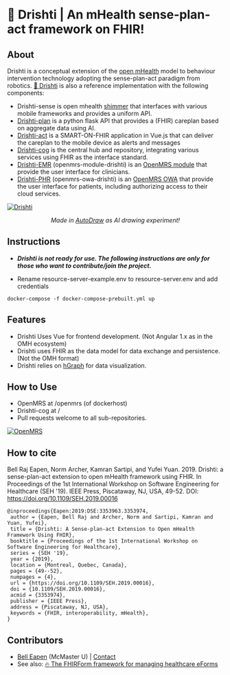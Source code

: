 # :eyes: Drishti | An mHealth sense-plan-act framework on FHIR!

## About
Drishti is a conceptual extension of the [open mHealth](http://www.openmhealth.org/) model to behaviour intervention technology adopting the sense-plan-act paradigm from robotics. [:eyes: Drishti](https://github.com/E-Health/drishti) is also a reference implementation with the following components: 

* Drishti-sense  is open mhealth [shimmer](https://github.com/openmhealth/shimmer) that interfaces with various mobile frameworks and provides a uniform API.
* [Drishti-plan](https://github.com/dermatologist/drishti-plan) is a python flask API that provides a (FHIR) careplan based on aggregate data using AI.
* [Drishti-act](https://github.com/dermatologist/drishti-act) is a SMART-ON-FHIR application in Vue.js that can deliver the careplan to the mobile device as alerts and messages
* [Drishti-cog](https://github.com/dermatologist/drishti-cog) is the central hub and repository, integrating various services using FHIR as the interface standard.
* [Drishti-EMR](https://github.com/dermatologist/openmrs-module-drishti)  (openmrs-module-drishti) is an [OpenMRS module](https://wiki.openmrs.org/display/docs/Creating+Modules) that provide the user interface for clinicians.
* [Drishti-PHR](https://github.com/dermatologist/openmrs-module-drishti)  (openmrs-owa-drishti) is an [OpenMRS OWA](https://wiki.openmrs.org/display/docs/Open+Web+Apps+Module) that provide the user interface for patients, including authorizing access to their cloud services.

[![Drishti](https://raw.github.com/E-Health/drishti/develop/notes/drishti.png)](http://canehealth.com)


<p align="center">
  <i>Made in <a href="https://www.autodraw.com/share/3WCPLBQM5HMX">AutoDraw</a> as AI drawing experiment!</i>
</p>

## Instructions

* ***Drishti is not ready for use. The following instructions are only for those who want to contribute/join the project.***

* Rename resource-server-example.env to resource-server.env and add credentials

```
docker-compose -f docker-compose-prebuilt.yml up
```

## Features

* Drishti Uses Vue for frontend development. (Not Angular 1.x as in the OMH ecosystem)
* Drishti uses FHIR as the data model for data exchange and persistence. (Not the OMH format) 
* Drishti relies on [hGraph](http://hgraph.org/) for data visualization. 

## How to Use
* OpenMRS at /openmrs (of dockerhost)
* Drishti-cog at /
* Pull requests welcome to all sub-repositories.

[![OpenMRS](https://raw.github.com/E-Health/drishti/develop/notes/openmrs.png)](http://nuchange.ca)

## How to cite
Bell Raj Eapen, Norm Archer, Kamran Sartipi, and Yufei Yuan. 2019. Drishti: a sense-plan-act extension to open mHealth framework using FHIR. In Proceedings of the 1st International Workshop on Software Engineering for Healthcare (SEH '19). IEEE Press, Piscataway, NJ, USA, 49-52. DOI: https://doi.org/10.1109/SEH.2019.00016

```
@inproceedings{Eapen:2019:DSE:3353963.3353974,
 author = {Eapen, Bell Raj and Archer, Norm and Sartipi, Kamran and Yuan, Yufei},
 title = {Drishti: A Sense-plan-act Extension to Open mHealth Framework Using FHIR},
 booktitle = {Proceedings of the 1st International Workshop on Software Engineering for Healthcare},
 series = {SEH '19},
 year = {2019},
 location = {Montreal, Quebec, Canada},
 pages = {49--52},
 numpages = {4},
 url = {https://doi.org/10.1109/SEH.2019.00016},
 doi = {10.1109/SEH.2019.00016},
 acmid = {3353974},
 publisher = {IEEE Press},
 address = {Piscataway, NJ, USA},
 keywords = {FHIR, interoperability, mHealth},
} 

```
## Contributors
* [Bell Eapen](https://nuchange.ca) (McMaster U) |  [Contact](https://nuchange.ca/contact)
* See also:  [:fire: The FHIRForm framework for managing healthcare eForms](https://github.com/E-Health/fhirform)
